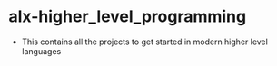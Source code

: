 # alx-higher_level_programming
* This contains all the projects to get started in modern higher level languages

